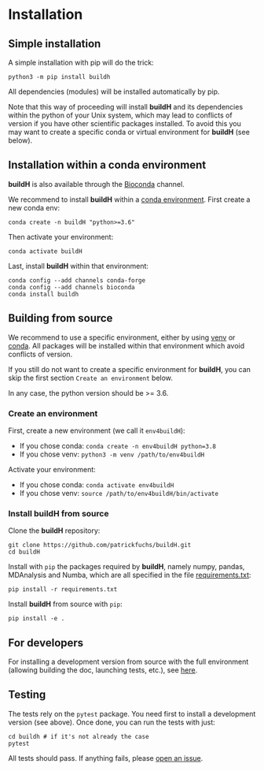 # Installation

## Simple installation

A simple installation with pip will do the trick:

```
python3 -m pip install buildh
```

All dependencies (modules) will be installed automatically by pip.

Note that this way of proceeding will install **buildH** and its dependencies within the python of your Unix system, which may lead to conflicts of version if you have other scientific packages installed. To avoid this you may want to create a specific conda or virtual environment for **buildH** (see below).

## Installation within a conda environment

**buildH** is also available through the [Bioconda](https://anaconda.org/bioconda/buildh) channel.

We recommend to install **buildH** within a [conda environment](https://docs.conda.io/projects/conda/en/latest/user-guide/tasks/manage-environments.html). First create a new conda env:

```
conda create -n buildH "python>=3.6"
```

Then activate your environment:

```
conda activate buildH
```

Last, install **buildH** within that environment:

```
conda config --add channels conda-forge
conda config --add channels bioconda
conda install buildh
```

## Building from source

We recommend to use a specific environment, either by using [venv](https://docs.python.org/3/library/venv.html) or [conda](https://docs.conda.io/projects/conda/en/latest/user-guide/tasks/manage-environments.html#creating-an-environment-with-commands). All packages will be installed within that environment which avoid conflicts of version.

If you still do not want to create a specific environment for **buildH**, you can skip the first section `Create an environment` below.

In any case, the python version should be >= 3.6.

### Create an environment

First, create a new environment (we call it `env4buildH`):

- If you chose conda: `conda create -n env4buildH python=3.8`
- If you chose venv: `python3 -m venv /path/to/env4buildH`

Activate your environment:

- If you chose conda: `conda activate env4buildH`
- If you chose venv: `source /path/to/env4buildH/bin/activate`

### Install **buildH** from source

Clone the **buildH** repository:

```
git clone https://github.com/patrickfuchs/buildH.git
cd buildH
```

Install with `pip` the packages required by **buildH**, namely numpy, pandas, MDAnalysis and Numba, which are all specified in the file [requirements.txt](https://github.com/patrickfuchs/buildH/blob/master/requirements.txt):

```
pip install -r requirements.txt
```

Install **buildH** from source with `pip`:

```
pip install -e .
```

## For developers

For installing a development version from source with the full environment (allowing building the doc, launching tests, etc.), see [here](https://github.com/patrickfuchs/buildH/tree/master/devtools/install_dev.md).

## Testing

The tests rely on the `pytest` package. You need first to install a development version (see above). Once done, you can run the tests with just:

```
cd buildh # if it's not already the case
pytest
```

All tests should pass. If anything fails, please [open an issue](https://github.com/patrickfuchs/buildH/issues).

